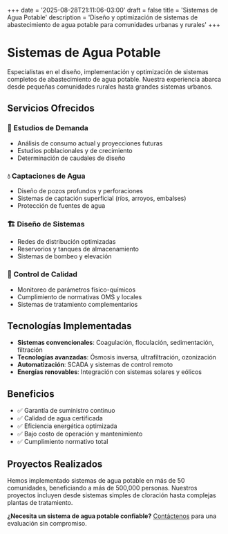 +++
date = '2025-08-28T21:11:06-03:00'
draft = false
title = 'Sistemas de Agua Potable'
description = 'Diseño y optimización de sistemas de abastecimiento de agua potable para comunidades urbanas y rurales'
+++

# Sistemas de Agua Potable

Especialistas en el diseño, implementación y optimización de sistemas completos de abastecimiento de agua potable. Nuestra experiencia abarca desde pequeñas comunidades rurales hasta grandes sistemas urbanos.

## Servicios Ofrecidos

### 🎯 Estudios de Demanda
- Análisis de consumo actual y proyecciones futuras
- Estudios poblacionales y de crecimiento
- Determinación de caudales de diseño

### 💧 Captaciones de Agua
- Diseño de pozos profundos y perforaciones
- Sistemas de captación superficial (ríos, arroyos, embalses)
- Protección de fuentes de agua

### 🏗️ Diseño de Sistemas
- Redes de distribución optimizadas
- Reservorios y tanques de almacenamiento
- Sistemas de bombeo y elevación

### 🔬 Control de Calidad
- Monitoreo de parámetros físico-químicos
- Cumplimiento de normativas OMS y locales
- Sistemas de tratamiento complementarios

## Tecnologías Implementadas

- **Sistemas convencionales**: Coagulación, floculación, sedimentación, filtración
- **Tecnologías avanzadas**: Ósmosis inversa, ultrafiltración, ozonización
- **Automatización**: SCADA y sistemas de control remoto
- **Energías renovables**: Integración con sistemas solares y eólicos

## Beneficios

- ✅ Garantía de suministro continuo
- ✅ Calidad de agua certificada
- ✅ Eficiencia energética optimizada
- ✅ Bajo costo de operación y mantenimiento
- ✅ Cumplimiento normativo total

## Proyectos Realizados

Hemos implementado sistemas de agua potable en más de 50 comunidades, beneficiando a más de 500,000 personas. Nuestros proyectos incluyen desde sistemas simples de cloración hasta complejas plantas de tratamiento.

**¿Necesita un sistema de agua potable confiable?** [Contáctenos](/contacto) para una evaluación sin compromiso.
